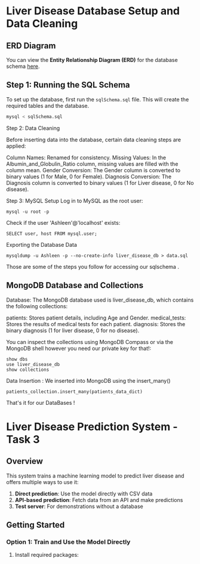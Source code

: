 # Liver Disease Database Setup and Data Cleaning

## ERD Diagram
You can view the **Entity Relationship Diagram (ERD)** for the database schema [here](https://dbdocs.io/a.chivanga/liverdb?view=table_structure).

## Step 1: Running the SQL Schema

To set up the database, first run the `sqlSchema.sql` file. This will create the required tables and the database.

```bash
mysql < sqlSchema.sql
````
Step 2: Data Cleaning

Before inserting data into the database, certain data cleaning steps are applied:

Column Names: Renamed for consistency.
Missing Values: In the Albumin_and_Globulin_Ratio column, missing values are filled with the column mean.
Gender Conversion: The Gender column is converted to binary values (1 for Male, 0 for Female).
Diagnosis Conversion: The Diagnosis column is converted to binary values (1 for Liver disease, 0 for No disease).

Step 3: MySQL Setup
Log in to MySQL as the root user:

```
mysql -u root -p
`````

Check if the user 'Ashleen'@'localhost' exists:
````
SELECT user, host FROM mysql.user;
````
Exporting the Database Data 
````
mysqldump -u Ashleen -p --no-create-info liver_disease_db > data.sql
````
Those are some of the steps you follow for accessing our sqlschema . 


## MongoDB Database and Collections
Database:
The MongoDB database used is liver_disease_db, which contains the following collections:

patients: Stores patient details, including Age and Gender.
medical_tests: Stores the results of medical tests for each patient.
diagnosis: Stores the binary diagnosis (1 for liver disease, 0 for no disease).

You can inspect the collections using MongoDB Compass or via the MongoDB shell however you need our private key for that!:
````
show dbs
use liver_disease_db
show collections
````
Data Insertion :
We inserted into MongoDB using the insert_many()
````
patients_collection.insert_many(patients_data_dict)
````
That's it for our DataBases !
# Liver Disease Prediction System - Task 3

## Overview
This system trains a machine learning model to predict liver disease and offers multiple ways to use it:

1. **Direct prediction**: Use the model directly with CSV data
2. **API-based prediction**: Fetch data from an API and make predictions
3. **Test server**: For demonstrations without a database

## Getting Started

### Option 1: Train and Use the Model Directly

1. Install required packages:
